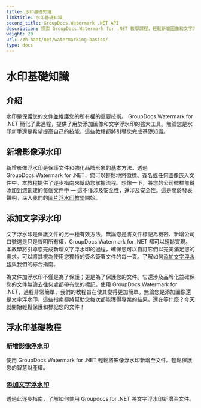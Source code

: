 ```yaml
---
title: 水印基礎知識
linktitle: 水印基礎知識
second_title: GroupDocs.Watermark .NET API
description: 探索 GroupDocs.Watermark for .NET 教學課程，輕鬆新增圖像和文字浮水印。使用這些易於遵循的指南來保護您的文件。
weight: 20
url: /zh-hant/net/watermarking-basics/
type: docs
---
```

# 水印基礎知識

## 介紹
水印是保護您的文件並維護您的所有權的重要技術。 GroupDocs.Watermark for .NET 簡化了此過程，提供了用於添加圖像和文字浮水印的強大工具。無論您是水印新手還是希望提高自己的技能，這些教程都將引導您完成基礎知識。

## 新增影像浮水印

新增影像浮水印是保護文件和強化品牌形象的基本方法。透過 GroupDocs.Watermark for .NET，您可以輕鬆地將徽標、簽名或任何圖像嵌入文件中。本教程提供了逐步指南來幫助您掌握流程。想像一下，將您的公司徽標無縫添加到您創建的每個文件中 — 這不僅涉及安全性，還涉及安全性。這是關於發表聲明。深入我們的[圖片浮水印教學](./add-image-watermark/)開始。

## 添加文字浮水印

文字浮水印是保護文件的另一種有效方法。無論您是將文件標記為機密、新增公司口號還是只是聲明所有權，GroupDocs.Watermark for .NET 都可以輕鬆實現。本教學將引導您完成新增文字浮水印的過程，確保您可以自訂它們以完美滿足您的需求。可以將其視為使用您獨特的簽名簽署文件的每一頁。了解如何[添加文字浮水印](./add-text-watermark/)與我們的綜合指南。

為文件加浮水印不僅是為了保護；更是為了保護您的文件。它還涉及品牌化並確保您的文件無論去往何處都帶有您的標記。使用 GroupDocs.Watermark for .NET，過程非常簡單，我們的教程旨在使其變得更加簡單。無論您是添加圖像還是文字浮水印，這些指南都將幫助您每次都能獲得專業的結果。還在等什麼？今天就開始輕鬆保護和標記您的文件！

## 浮水印基礎教程
### [新增影像浮水印](./add-image-watermark/)
使用 GroupDocs.Watermark for .NET 輕鬆將影像浮水印新增至文件。輕鬆保護您的智慧財產權。
### [添加文字浮水印](./add-text-watermark/)
透過此逐步指南，了解如何使用 Groupdocs for .NET 將文字浮水印新增至文件。